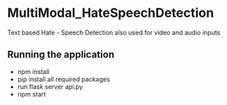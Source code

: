 # MultiModal_HateSpeechDetection
Text based Hate - Speech Detection also used for video and audio inputs

## Running the application
  - npm install
  - pip install all required packages
  - run flask server api.py
  - npm start
